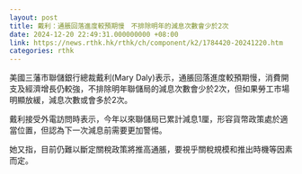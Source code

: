 ```yaml
---
layout: post
title: 戴利：通脹回落進度較預期慢　不排除明年的減息次數會少於2次
date: 2024-12-20 22:49:31.000000000 +08:00
link: https://news.rthk.hk/rthk/ch/component/k2/1784420-20241220.htm
categories: rthk
---
```


美國三藩市聯儲銀行總裁戴利(Mary Daly)表示，通脹回落進度較預期慢，消費開支及經濟增長仍較強，不排除明年聯儲局的減息次數會少於2次，但如果勞工市場明顯放緩，減息次數或會多於2次。

戴利接受外電訪問時表示，今年以來聯儲局已累計減息1厘，形容貨幣政策處於適當位置，但認為下一次減息前需要更加警惕。

她又指，目前仍難以斷定關稅政策將推高通脹，要視乎關稅規模和推出時機等因素而定。
